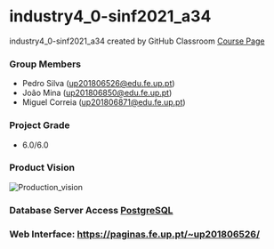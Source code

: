 # industry4_0-sinf2021_a34
industry4_0-sinf2021_a34 created by GitHub Classroom
[Course Page](https://sigarra.up.pt/feup/pt/ucurr_geral.ficha_uc_view?pv_ocorrencia_id=461259)  

### Group Members
 * Pedro Silva    (up201806526@edu.fe.up.pt)
 * João Mina      (up201806850@edu.fe.up.pt)
 * Miguel Correia (up201806871@edu.fe.up.pt)

### Project Grade
 * 6.0/6.0

### Product Vision
![Production_vision](https://user-images.githubusercontent.com/78810496/108132578-fc9f9480-70aa-11eb-9139-7d9e119ac6d3.png)

### Database Server Access [PostgreSQL](https://db.fe.up.pt/phppgadmin/)

### Web Interface: https://paginas.fe.up.pt/~up201806526/
